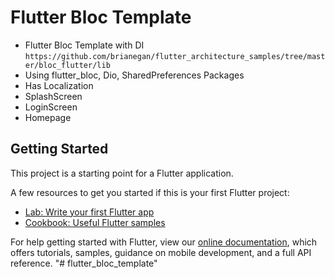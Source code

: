 # Flutter Bloc Template

 - Flutter Bloc Template with DI `https://github.com/brianegan/flutter_architecture_samples/tree/master/bloc_flutter/lib`
 - Using flutter_bloc, Dio, SharedPreferences Packages
 - Has Localization
 - SplashScreen
 - LoginScreen
 - Homepage
 
## Getting Started

This project is a starting point for a Flutter application.

A few resources to get you started if this is your first Flutter project:

- [Lab: Write your first Flutter app](https://flutter.io/docs/get-started/codelab)
- [Cookbook: Useful Flutter samples](https://flutter.io/docs/cookbook)

For help getting started with Flutter, view our 
[online documentation](https://flutter.io/docs), which offers tutorials, 
samples, guidance on mobile development, and a full API reference.
"# flutter_bloc_template" 
